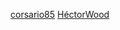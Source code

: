 [corsario85](https://github.com/corsario85/prueba-gh-eii)
[HéctorWood](https://github.com/ImBlackWoody/gh-eii-repos.git)

